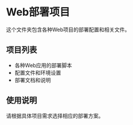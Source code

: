 # Web部署项目

这个文件夹包含各种Web项目的部署配置和相关文件。

## 项目列表
- 各种Web应用的部署脚本
- 配置文件和环境设置
- 部署文档和说明

## 使用说明
请根据具体项目需求选择相应的部署方案。